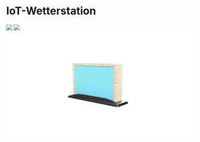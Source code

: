 # IoT-Wetterstation
<!-- Keep this line! Rendered picture of PCB is going to be displayed after Production files are pushed to branch! -->
![](./Docs/board_preview_top_2025-09-10_ac499c4.png)
![](./Docs/board_preview_bottom_2025-09-10_ac499c4.png)
![](./Docs/Case.png)
